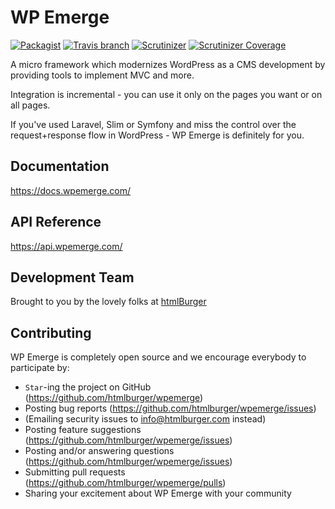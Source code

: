 # WP Emerge

[![Packagist](https://img.shields.io/packagist/vpre/htmlburger/wpemerge.svg?style=flat-square&colorB=0366d6)](https://packagist.org/packages/htmlburger/wpemerge) [![Travis branch](https://img.shields.io/travis/htmlburger/wpemerge/master.svg?style=flat-square)](https://travis-ci.org/htmlburger/wpemerge/builds) [![Scrutinizer](https://img.shields.io/scrutinizer/g/htmlburger/wpemerge.svg?style=flat-square)](https://scrutinizer-ci.com/g/htmlburger/wpemerge/) [![Scrutinizer Coverage](https://img.shields.io/scrutinizer/coverage/g/htmlburger/wpemerge.svg?style=flat-square)](https://scrutinizer-ci.com/g/htmlburger/wpemerge/code-structure/master/code-coverage)

A micro framework which modernizes WordPress as a CMS development by providing tools to implement MVC and more.

Integration is incremental - you can use it only on the pages you want or on all pages.

If you've used Laravel, Slim or Symfony and miss the control over the request+response flow in WordPress - WP Emerge is definitely for you.

## Documentation

https://docs.wpemerge.com/

## API Reference

https://api.wpemerge.com/

## Development Team

Brought to you by the lovely folks at [htmlBurger](http://htmlburger.com)

## Contributing

WP Emerge is completely open source and we encourage everybody to participate by:

- `Star`-ing the project on GitHub (https://github.com/htmlburger/wpemerge)
- Posting bug reports (https://github.com/htmlburger/wpemerge/issues)
- (Emailing security issues to [info@htmlburger.com](mailto:info@htmlburger.com) instead)
- Posting feature suggestions (https://github.com/htmlburger/wpemerge/issues)
- Posting and/or answering questions (https://github.com/htmlburger/wpemerge/issues)
- Submitting pull requests (https://github.com/htmlburger/wpemerge/pulls)
- Sharing your excitement about WP Emerge with your community

